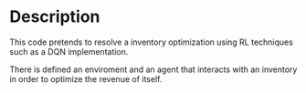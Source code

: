 # Description

This code pretends to resolve a inventory optimization using RL techniques such as a DQN implementation. 

There is defined an enviroment and an agent that interacts with an inventory in order to optimize the revenue of itself.
